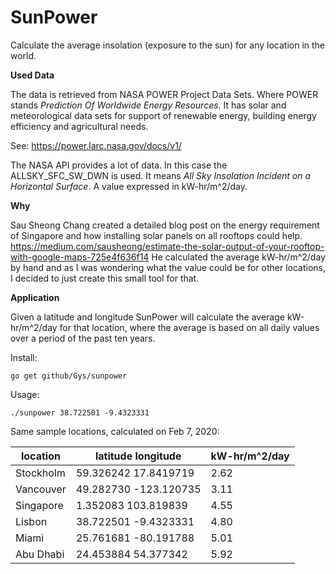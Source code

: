 SunPower
========

Calculate the average insolation (exposure to the sun) for any location in the world.

**Used Data**

The data is retrieved from NASA POWER Project Data Sets. Where POWER stands *Prediction Of Worldwide Energy Resources*. It has solar and meteorological data sets for support of renewable energy, building energy efficiency and agricultural needs.

See: https://power.larc.nasa.gov/docs/v1/

The NASA API provides a lot of data. In this case the ALLSKY_SFC_SW_DWN is used. It means *All Sky Insolation Incident on a Horizontal Surface*. A value expressed in kW-hr/m^2/day.

**Why**

Sau Sheong Chang created a detailed blog post on the energy requirement of Singapore and how installing solar panels on all rooftops could help. 
https://medium.com/sausheong/estimate-the-solar-output-of-your-rooftop-with-google-maps-725e4f636f14
He calculated the average kW-hr/m^2/day by hand and as I was wondering what the value could be for other locations, I decided to just create this small tool for that.

**Application**

Given a latitude and longitude SunPower will calculate the average kW-hr/m^2/day for that location, where the average is based on all daily values over a period of the past ten years.

Install:

    go get github/Gys/sunpower

Usage:

    ./sunpower 38.722501 -9.4323331


Same sample locations, calculated on Feb 7, 2020:

location| latitude longitude |kW-hr/m^2/day|
|---|---|---|
|Stockholm|59.326242 17.8419719|2.62|
|Vancouver|49.282730 -123.120735|3.11|
|Singapore | 1.352083 103.819839|4.55|
|Lisbon|38.722501 -9.4323331|4.80|
|Miami|25.761681 -80.191788|5.01|
|Abu Dhabi|24.453884 54.377342|5.92|


